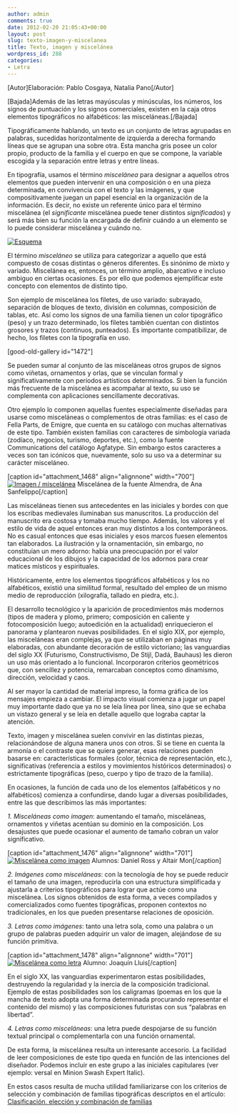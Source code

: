 ```yaml
---
author: admin
comments: true
date: 2012-02-20 21:05:43+00:00
layout: post
slug: texto-imagen-y-miscelanea
title: Texto, imagen y miscelánea
wordpress_id: 288
categories:
- Letra
---
```


[Autor]Elaboración: Pablo Cosgaya, Natalia Pano[/Autor]

[Bajada]Además de las letras mayúsculas y minúsculas, los números, los signos de puntuación y los signos comerciales, existen en la caja otros elementos tipográficos no alfabéticos: las misceláneas.[/Bajada]

Tipográficamente hablando, un texto es un conjunto de letras agrupadas en palabras, sucedidas horizontalmente de izquierda a derecha formando líneas que se agrupan una sobre otra. Esta mancha gris posee un color propio, producto de la familia y el cuerpo en que se compone, la variable escogida y la separación entre letras y entre líneas.

En tipografía, usamos el término _miscelánea_ para designar a aquellos otros elementos que pueden intervenir en una composición o en una pieza determinada, en convivencia con el texto y las imágenes, y que compositivamente juegan un papel esencial en la organización de la información. Es decir, no existe un referente único para el término miscelánea (el _significante_ miscelánea puede tener distintos _significados_) y será más bien su función la encargada de definir cuándo a un elemento se lo puede considerar miscelánea y cuándo no.

[![Esquema](http://www.oert.org/wp-content/uploads/2012/09/T03B_01_esquema.jpg)](http://www.oert.org/wp-content/uploads/2012/09/T03B_01_esquema.jpg)

El término _misceláneo_ se utiliza para categorizar a aquello que está compuesto de cosas distintas o géneros diferentes. Es sinónimo de mixto y variado. Miscelánea es, entonces, un término amplio, abarcativo e incluso ambiguo en ciertas ocasiones. Es por ello que podemos ejemplificar este concepto con elementos de distinto tipo.

Son ejemplo de miscelánea los filetes, de uso variado: subrayado, separación de bloques de texto, división en columnas, composición de tablas, etc. Así como los signos de una familia tienen un color tipográfico (peso) y un trazo determinado, los filetes también cuentan con distintos grosores y trazos (continuos, punteados). Es importante compatibilizar, de hecho, los filetes con la tipografía en uso.

[good-old-gallery id="1472"]

Se pueden sumar al conjunto de las misceláneas otros grupos de signos como viñetas, ornamentos y orlas, que se vinculan formal y significativamente con períodos artísticos determinados. Si bien la función más frecuente de la miscelánea es acompañar al texto, su uso se complementa con aplicaciones sencillamente decorativas.

Otro ejemplo lo componen aquellas fuentes especialmente diseñadas para usarse como misceláneas o complementos de otras familias: es el caso de Fella Parts, de Emigre, que cuenta en su catálogo con muchas alternativas de este tipo. También existen familias con caracteres de simbología variada (zodíaco, negocios, turismo, deportes, etc.), como la fuente Communications del catálogo Agfatype. Sin embargo estos caracteres a veces son tan icónicos que, nuevamente, solo su uso va a determinar su carácter misceláneo.

[caption id="attachment_1468" align="alignnone" width="700"][![Imagen / miscelánea](http://www.oert.org/wp-content/uploads/2012/09/T03B_02_misc_imag.jpg)](http://www.oert.org/wp-content/uploads/2012/09/T03B_02_misc_imag.jpg) Miscelánea de la fuente Almendra, de Ana Sanfelippo[/caption]

Las misceláneas tienen sus antecedentes en las iniciales y bordes con que los escribas medievales iluminaban sus manuscritos. La producción del manuscrito era costosa y tomaba mucho tiempo. Además, los valores y el estilo de vida de aquel entonces eran muy distintos a los contemporáneos. No es casual entonces que esas iniciales y esos marcos fuesen elementos tan elaborados. La ilustración y la ornamentación, sin embargo, no constituían un mero adorno: había una preocupación por el valor educacional de los dibujos y la capacidad de los adornos para crear matices místicos y espirituales.

Históricamente, entre los elementos tipográficos alfabéticos y los no alfabéticos, existió una similitud formal, resultado del empleo de un mismo medio de reproducción (xilografía, tallado en piedra, etc.).

El desarrollo tecnológico y la aparición de procedimientos más modernos (tipos de madera y plomo, primero; composición en caliente y fotocomposición luego; autoedición en la actualidad) enriquecieron el panorama y plantearon nuevas posibilidades. En el siglo XIX, por ejemplo, las misceláneas eran complejas, ya que se utilizaban en páginas muy elaboradas, con abundante decoración de estilo victoriano; las vanguardias del siglo XX (Futurismo, Constructivismo, De Stijl, Dadá, Bauhaus) les dieron un uso más orientado a lo funcional. Incorporaron criterios geométricos que, con sencillez y potencia, remarcaban conceptos como dinamismo, dirección, velocidad y caos.

Al ser mayor la cantidad de material impreso, la forma gráfica de los mensajes empieza a cambiar. El impacto visual comienza a jugar un papel muy importante dado que ya no se leía línea por línea, sino que se echaba un vistazo general y se leía en detalle aquello que lograba captar la atención.

Texto, imagen y miscelánea suelen convivir en las distintas piezas, relacionándose de alguna manera unos con otros. Si se tiene en cuenta la armonía o el contraste que se quiera generar, esas relaciones pueden basarse en: características formales (color, técnica de representación, etc.), significativas (referencia a estilos y movimientos históricos determinados) o estrictamente tipográficas (peso, cuerpo y tipo de trazo de la familia).

En ocasiones, la función de cada uno de los elementos (alfabéticos y no alfabéticos) comienza a confundirse, dando lugar a diversas posibilidades, entre las que describimos las más importantes:

_1. Misceláneas como imagen_: aumentando el tamaño, misceláneas, ornamentos y viñetas acentúan su dominio en la composición. Los desajustes que puede ocasionar el aumento de tamaño cobran un valor significativo.

[caption id="attachment_1476" align="alignnone" width="701"][![Miscelánea como imagen](http://www.oert.org/wp-content/uploads/2012/09/T03B_05_miscimg_Ross-Mon.jpg)](http://www.oert.org/wp-content/uploads/2012/09/T03B_05_miscimg_Ross-Mon.jpg) Alumnos: Daniel Ross y Altair Mon[/caption]

_2. Imágenes como misceláneas_: con la tecnología de hoy se puede reducir el tamaño de una imagen, reproducirla con una estructura simplificada y ajustarla a criterios tipográficos para lograr que actúe como una miscelánea. Los signos obtenidos de esta forma, a veces compilados y comercializados como fuentes tipográficas, proponen contextos no tradicionales, en los que pueden presentarse relaciones de oposición.

_3. Letras como imágenes_: tanto una letra sola, como una palabra o un grupo de palabras pueden adquirir un valor de imagen, alejándose de su función primitiva.

[caption id="attachment_1478" align="alignnone" width="701"][![Miscelánea como letra](http://www.oert.org/wp-content/uploads/2012/09/T03B_04_letramisc_Lluis.jpg)](http://www.oert.org/wp-content/uploads/2012/09/T03B_04_letramisc_Lluis.jpg) Alumno: Joaquín Lluis[/caption]

En el siglo XX, las vanguardias experimentaron estas posibilidades, destruyendo la regularidad y la inercia de la composición tradicional. Ejemplo de estas posibilidades son los caligramas (poemas en los que la mancha de texto adopta una forma determinada procurando representar el contenido del mismo) y las composiciones futuristas con sus “palabras en libertad”.

_4. Letras como misceláneas_: una letra puede despojarse de su función textual principal o complementarla con una función ornamental.

De esta forma, la miscelánea resulta un interesante accesorio. La facilidad de leer composiciones de este tipo queda en función de las intenciones del diseñador. Podemos incluir en este grupo a las iniciales capitulares (ver ejemplo: versal en Minion Swash Expert Italic).

En estos casos resulta de mucha utilidad familiarizarse con los criterios de selección y combinación de familias tipográficas descriptos en el artículo: [Clasificación, elección y combinación de familias](/?p=167)
